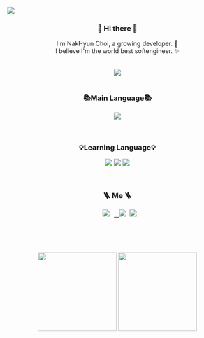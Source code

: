 <a href="https://hits.seeyoufarm.com"><img src="https://hits.seeyoufarm.com/api/count/incr/badge.svg?url=https%3A%2F%2Fgithub.com%2FasIwishAsIdream&count_bg=%2366CDAA&title_bg=%23555555&icon=&icon_color=%23E7E7E7&title=hits&edge_flat=false"/></a>

<!-- 인사말 -->
<h3 align="center"> 👋 Hi there 👋 </h3>
<p align="center">
I'm NakHyun Choi, a growing developer. 🌱 <br>
I believe I'm the world best softengineer. ✨
</p>
 
</br>


<div align="center">
  <img src="https://capsule-render.vercel.app/api?type=waving&color=FFA500&height=290&section=header&text=Nak's%20Github&fontSize=60&fontColor=FFFFFF&fontAlignY=38&desc=TWB%20SoftEngineer&descAlignY=51&descAlign=61" />
</div>
</br>
<!-- 주언어 -->
<h3 align="center"> 📚Main Language📚 </h3>
<p align="center">
  <img src="https://img.shields.io/badge/C-A8B9CC?style=flat&logo=C&logoColor=white"/>
</p>

</br>
<!-- 배우고 어는 언어 -->
<h3 align="center"> 💡Learning Language💡 </h3>
<p align="center">
  <img src="https://img.shields.io/badge/Dart-0175C2?style=flat&logo=Dart&logoColor=white"/>
  <img src="https://img.shields.io/badge/Flutter-02569B?style=flat&logo=Flutter&logoColor=white">
  <img src="https://img.shields.io/badge/Kotlin-7F52FF?style=flat&logo=Kotlin&logoColor=white"/>
  
</p>
</br>
<!-- 관련 소개 -->
<h3 align="center"> 🪜 Me 🪜 </h3>
<p align="center">
  <a href="https://instagram.com/nak_nakk_">
    <img 
        src="http://img.shields.io/badge/-Instagram-black?style=flat&logo=Instagram&link=https://instagram.com/nak_nakk_.dev/"
        style="height : auto; margin-left : 10px; margin-right : 10px;"/>
</a>
<a href="https://alpox.kr">&nbsp
  <a href="https://naknak-s.tistory.com/"><img src="https://img.shields.io/badge/Tistory-FFA500?style=flat-square&logo=Tistory&logoColor=white&link=https://naknak-s.tistory.com/"/></a>&nbsp
  <a href="mailto:9naknak8@gmail.com"><img src="https://img.shields.io/badge/Gmail-d14836?style=flat-square&logo=Gmail&logoColor=white&link=9naknak8@gmail.com"/></a>
</p>

</br>
</br>
</br>
  

<p align="center">
  <img height="180em" src="https://github-readme-stats.vercel.app/api?username=asIwishAsIdream&show_icons=true&include_all_commits=true&theme=dracula">
  <img height="180em" src="https://github-readme-stats.vercel.app/api/top-langs/?username=asIwishAsIdream&layout=compact">
</p>





<!-- Icons : ✨🔭🌱👯🤔💬📫😄⚡  -->


